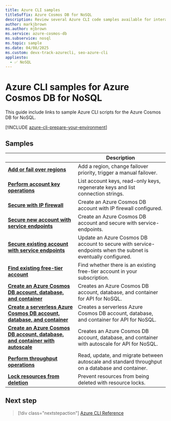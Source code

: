 ```yaml
---
title: Azure CLI samples
titleSuffix: Azure Cosmos DB for NoSQL
description: Review several Azure CLI code samples available for interacting with Azure Cosmos DB for NoSQL.
author: markjbrown
ms.author: mjbrown
ms.service: azure-cosmos-db
ms.subservice: nosql
ms.topic: sample
ms.date: 04/08/2025
ms.custom: devx-track-azurecli, seo-azure-cli
appliesto:
  - ✅ NoSQL
---
```


# Azure CLI samples for Azure Cosmos DB for NoSQL

This guide include links to sample Azure CLI scripts for the Azure Cosmos DB for NoSQL.

[!INCLUDE [azure-cli-prepare-your-environment](~/reusable-content/azure-cli/azure-cli-prepare-your-environment.md)]

## Samples

| | Description |
| --- | --- |
| **[Add or fail over regions](https://github.com/azure-samples/azure-cli-samples/blob/master/cosmosdb/common/regions.sh)** | Add a region, change failover priority, trigger a manual failover. |
| **[Perform account key operations](https://github.com/azure-samples/azure-cli-samples/blob/master/cosmosdb/common/keys.sh)** | List account keys, read-only keys, regenerate keys and list connection strings. |
| **[Secure with IP firewall](https://github.com/azure-samples/azure-cli-samples/blob/master/cosmosdb/common/ipfirewall.sh)** | Create an Azure Cosmos DB account with IP firewall configured. |
| **[Secure new account with service endpoints](../scripts/cli/common/service-endpoints.md)** | Create an Azure Cosmos DB account and secure with service-endpoints. |
| **[Secure existing account with service endpoints](../scripts/cli/common/service-endpoints-ignore-missing-vnet.md)** | Update an Azure Cosmos DB account to secure with service-endpoints when the subnet is eventually configured. |
| **[Find existing free-tier account](../scripts/cli/common/free-tier.md)** | Find whether there is an existing free-tier account in your subscription. |
| **[Create an Azure Cosmos DB account, database, and container](https://github.com/azure-samples/azure-cli-samples/blob/master/cosmosdb/sql/create.sh)** | Creates an Azure Cosmos DB account, database, and container for API for NoSQL. |
| **[Create a serverless Azure Cosmos DB account, database, and container](https://github.com/azure-samples/azure-cli-samples/blob/master/cosmosdb/sql/serverless.sh)** | Creates a serverless Azure Cosmos DB account, database, and container for API for NoSQL. |
| **[Create an Azure Cosmos DB account, database, and container with autoscale](https://github.com/azure-samples/azure-cli-samples/blob/master/cosmosdb/sql/autoscale.sh)** | Creates an Azure Cosmos DB account, database, and container with autoscale for API for NoSQL. |
| **[Perform throughput operations](https://github.com/azure-samples/azure-cli-samples/blob/master/cosmosdb/sql/throughput.sh)** | Read, update, and migrate between autoscale and standard throughput on a database and container.|
| **[Lock resources from deletion](https://github.com/azure-samples/azure-cli-samples/blob/master/cosmosdb/sql/lock.sh)** | Prevent resources from being deleted with  resource locks.|

## Next step

  > [!div class="nextstepaction"]
  > [Azure CLI Reference](/cli/azure/cosmosdb)
